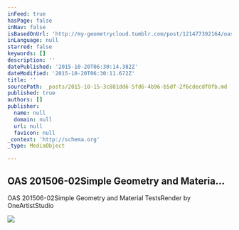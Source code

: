 ```yaml
---
inFeed: true
hasPage: false
inNav: false
isBasedOnUrl: 'http://my-geometrycloud.tumblr.com/post/121477392164/oas-201506-02-simple-geometry-and-material-tests'
inLanguage: null
starred: false
keywords: []
description: ''
datePublished: '2015-10-20T06:30:14.382Z'
dateModified: '2015-10-20T06:30:11.672Z'
title: ''
sourcePath: _posts/2015-10-15-3c881dd6-5fd6-4b96-b5df-2f6cdecdf0fb.md
published: true
authors: []
publisher:
  name: null
  domain: null
  url: null
  favicon: null
_context: 'http://schema.org'
_type: MediaObject

---
```

<article style=""><h1>OAS 201506-02Simple Geometry and Materia...</h1><p>OAS 201506-02Simple Geometry and Material TestsRender by OneArtistStudio</p><img src="http://40.media.tumblr.com/0817b4f69b0e71a5fb0e75ecd148c4a1/tumblr_npx1n4hrkq1uv7wwio1_500.jpg" /></article>
